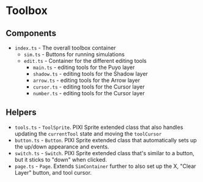 # Toolbox

## Components
* `index.ts` - The overall toolbox container
  * `sim.ts` - Buttons for running simulations
  * `edit.ts` - Container for the different editing tools
    * `main.ts` - editing tools for the Puyo layer
    * `shadow.ts` - editing tools for the Shadow layer
    * `arrow.ts` - editing tools for the Arrow layer
    * `cursor.ts` - editing tools for the Cursor layer
    * `number.ts` - editing tools for the Cursor layer

## Helpers

* `tools.ts` - `ToolSprite`. PIXI Sprite extended class that also handles updating the `currentTool` state and moving the `toolCursor`
* `button.ts` - `Button`. PIXI Sprite extended class that automatically sets up the up/down appearance and events.
* `switch.ts` - `Switch`. PIXI Sprite extended class that's similar to a button, but it sticks to "down" when clicked.
* `page.ts` - `Page`. Extends `SimContainer` further to also set up the X, "Clear Layer" button, and tool cursor.